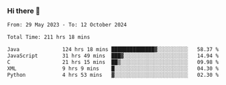 ### Hi there 👋

<!--START_SECTION:waka-->

```txt
From: 29 May 2023 - To: 12 October 2024

Total Time: 211 hrs 18 mins

Java              124 hrs 18 mins ██████████████▓░░░░░░░░░░   58.37 %
JavaScript        31 hrs 49 mins  ███▓░░░░░░░░░░░░░░░░░░░░░   14.94 %
C                 21 hrs 15 mins  ██▒░░░░░░░░░░░░░░░░░░░░░░   09.98 %
XML               9 hrs 9 mins    █░░░░░░░░░░░░░░░░░░░░░░░░   04.30 %
Python            4 hrs 53 mins   ▓░░░░░░░░░░░░░░░░░░░░░░░░   02.30 %
```

<!--END_SECTION:waka-->
<!--
**the-beef-calculator/the-beef-calculator** is a ✨ _special_ ✨ repository because its `README.md` (this file) appears on your GitHub profile.

Here are some ideas to get you started:

- 🔭 I’m currently working on ...
- 🌱 I’m currently learning ...
- 👯 I’m looking to collaborate on ...
- 🤔 I’m looking for help with ...
- 💬 Ask me about ...
- 📫 How to reach me: ...
- 😄 Pronouns: ...
- ⚡ Fun fact: ...
-->
